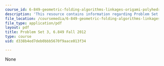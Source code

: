 ```yaml
---
course_id: 6-849-geometric-folding-algorithms-linkages-origami-polyhedra-fall-2012
description: 'This resource contains information regarding Problem Set 3. '
file_location: /coursemedia/6-849-geometric-folding-algorithms-linkages-origami-polyhedra-fall-2012/d338b4ed7deb0bbb5670f9aace013f34_MIT6_849F12_ps3.pdf
file_type: application/pdf
layout: pdf
title: Problem Set 3, 6.849 Fall 2012
type: course
uid: d338b4ed7deb0bbb5670f9aace013f34

---
```

None